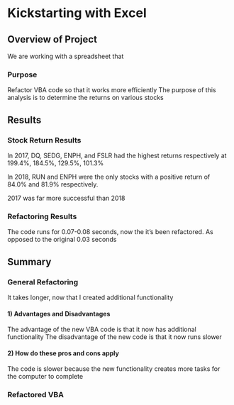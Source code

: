 # Kickstarting with Excel

## Overview of Project
We are working with a spreadsheet that 

### Purpose
Refactor VBA code so that it works more efficiently
The purpose of this analysis is to determine the returns on various stocks

## Results

### Stock Return Results
In 2017, DQ, SEDG, ENPH, and FSLR had the highest returns respectively at 199.4%, 184.5%, 129.5%, 101.3%

In 2018, RUN and ENPH were the only stocks with a positive return of 84.0% and 81.9% respectively. 

2017 was far more successful than 2018

### Refactoring Results
The code runs for 0.07-0.08 seconds, now the it’s been refactored. As opposed to the original 0.03 seconds

## Summary

### General Refactoring
It takes longer, now that I created additional functionality

#### 1) Advantages and Disadvantages
The advantage of the new VBA code is that it now has additional functionality
The disadvantage of the new code is that it now runs slower

#### 2) How do these pros and cons apply
The code is slower because the new functionality creates more tasks for the computer to complete

### Refactored VBA